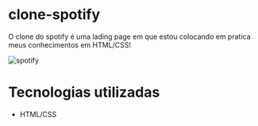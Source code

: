 # clone-spotify

O clone do spotify é uma lading page em que estou colocando em pratica meus conhecimentos em HTML/CSS!

![spotify](https://user-images.githubusercontent.com/81427079/157507101-f2525932-8622-4971-93cf-79d9d8fc50d6.png)


# Tecnologias utilizadas

- HTML/CSS
